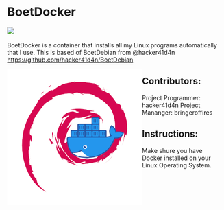 # BoetDocker

<a href="url"><img src="https://img.shields.io/github/license/bringeroffires/BoetDocker"></a>


BoetDocker is a container that installs all my Linux programs automatically that I use.
This is based of BoetDebian from @hacker41d4n https://github.com/hacker41d4n/BoetDebian

<a href="url"><img src="https://github.com/bringeroffires/BoetDocker/blob/main/media/BoetDocker%20Logo.png" align="left" height="315" width="315" ></a>



## Contributors:

Project Programmer: hacker41d4n
Project Mananger: bringeroffires


## Instructions:

Make shure you have Docker installed 
on your Linux Operating System.

